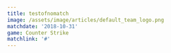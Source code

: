 ```yaml
---
title: testofnomatch
image: /assets/image/articles/default_team_logo.png
matchdate: '2018-10-31'
game: Counter Strike
matchlink: '#'
---
```

